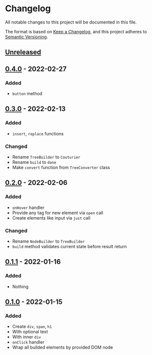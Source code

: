 # Changelog

All notable changes to this project will be documented in this file.

The format is based on [Keep a Changelog](https://keepachangelog.com/en/1.0.0/),
and this project adheres to [Semantic Versioning](https://semver.org/spec/v2.0.0.html).

## [Unreleased]

## [0.4.0] - 2022-02-27

### Added

- `button` method

## [0.3.0] - 2022-02-13

### Added

- `insert`, `replace` functions

### Changed

- Rename `TreeBuilder` to `Couturier`
- Rename `build` to `done`
- Make `convert` function from `TreeConverter` class

## [0.2.0] - 2022-02-06

### Added

- `onHover` handler
- Provide any tag for new element via `open` call
- Create elements like input via `just` call

### Changed

- Rename `NodeBuilder` to `TreeBuilder`
- `build` method validates current state before result return

## [0.1.1] - 2022-01-16

### Added

- Nothing

## [0.1.0] - 2022-01-15

### Added

- Create `div`, `span`, `h1`
- With optional text
- With inner `div`
- `onClick` handler
- Wrap all builded elements by provided DOM node

[Unreleased]: https://github.com/vikian050194/fandom/compare/v0.4.0...HEAD
[0.4.0]: https://github.com/vikian050194/fandom/compare/v0.3.0...v0.4.0
[0.3.0]: https://github.com/vikian050194/fandom/compare/v0.2.0...v0.3.0
[0.2.0]: https://github.com/vikian050194/fandom/compare/v0.1.1...v0.2.0
[0.1.1]: https://github.com/vikian050194/fandom/compare/v0.1.0...v0.1.1
[0.1.0]: https://github.com/vikian050194/fandom/releases/tag/v0.1.0
